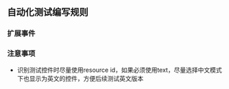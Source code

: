 ## 自动化测试编写规则

### 扩展事件


### 注意事项
- 识别测试控件时尽量使用resource id，如果必须使用text，尽量选择中文模式下也显示为英文的控件，方便后续测试英文版本

